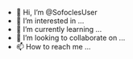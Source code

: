- 👋 Hi, I’m @SofoclesUser
- 👀 I’m interested in ...
- 🌱 I’m currently learning ...
- 💞️ I’m looking to collaborate on ...
- 📫 How to reach me ...

<!---
SofoclesUser/SofoclesUser is a ✨ special ✨ repository because its `README.md` (this file) appears on your GitHub profile.
You can click the Preview link to take a look at your changes.
--->
